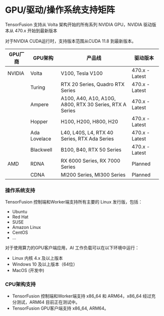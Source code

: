 # GPU/驱动/操作系统支持矩阵

TensorFusion 支持从 Volta 架构开始的所有系列 NVIDIA GPU，NVIDIA 驱动版本从 470.x 开始到最新版本

对于NVIDIA CUDA运行时，支持版本范围从CUDA 11.8 到最新版本。

| GPU厂商 | GPU架构 | 产品线 | 驱动版本 |
|------------|------------------|------------|----------------|
| NVIDIA     | Volta            | V100, Tesla V100 | 470.x - Latest |
|            | Turing           | RTX 20 Series, Quadro RTX Series  | 470.x - Latest |
|            | Ampere           | A100, A40, A10, A10G, A800, RTX 30 Series, RTX A Series | 470.x - Latest |
|            | Hopper           | H100, H200, H800, H20 | 470.x - Latest |
|            | Ada Lovelace     | L40, L40S, L4, RTX 40 Series, RTX Ada Series | 470.x - Latest |
|            | Blackwell        | B100, B40, RTX 50 Series | 470.x - Latest |
| AMD        | RDNA             | RX 6000 Series, RX 7000 Series | Planned    |
|            | CDNA             | MI200 Series, MI300 Series | Planned    |


### 操作系统支持

TensorFusion 控制端和Worker端支持所有主要的 Linux 发行版，包括：

- Ubuntu
- Red Hat
- SUSE
- Amazon Linux
- CentOS
- ...

对于使用算力的GPU客户端应用，AI 工作负载可以在以下环境中运行：

- Linux 内核 4.x 及以上版本
- Windows 10 及以上版本（64位）
- MacOS (开发中)

### CPU架构支持

- TensorFusion 控制端和Worker端支持 x86_64 和 ARM64，x86_64 经过充分测试，ARM64 目前正在测试中。
- TensorFusion GPU客户端支持 x86_64, ARM64。